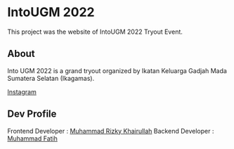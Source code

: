 # IntoUGM 2022

This project was the website of IntoUGM 2022 Tryout Event.

## About

Into UGM 2022 is a grand tryout organized by Ikatan Keluarga Gadjah Mada Sumatera Selatan (Ikagamas).

[Instagram](https://www.instagram.com/ikagamass_ugm/)

## Dev Profile

Frontend Developer : [Muhammad Rizky Khairullah](https://www.linkedin.com/in/airu/)
Backend Developer : [Muhammad Fatih](https://www.linkedin.com/in/muhammad-fatih/)
